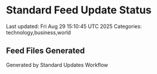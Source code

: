 # Standard Feed Update Status
Last updated: Fri Aug 29 15:10:45 UTC 2025
Categories: technology,business,world

## Feed Files Generated

Generated by Standard Updates Workflow
